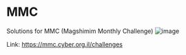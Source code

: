 # MMC
Solutions for MMC (Magshimim Monthly Challenge)
![image](https://github.com/Gavriel770U/MMC/assets/71229809/e30480a9-e3c0-46b8-9736-f5f6158edcb6)

Link: https://mmc.cyber.org.il/challenges
